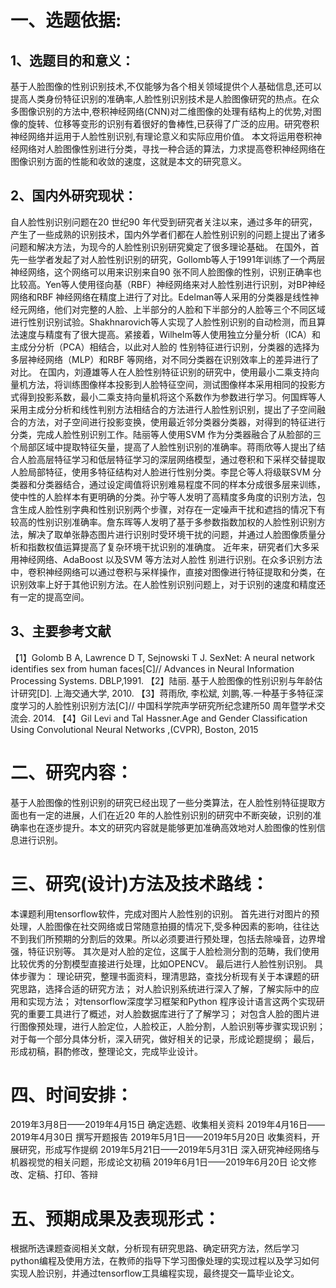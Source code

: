 # 一、选题依据:

## 1、选题目的和意义：

基于人脸图像的性别识别技术,不仅能够为各个相关领域提供个人基础信息,还可以提高人类身份特征识别的准确率,人脸性别识别技术是人脸图像研究的热点。在众多图像识别的方法中,卷积神经网络(CNN)对二维图像的处理有结构上的优势,对图像的旋转、位移等变形的识别有着很好的鲁棒性,已获得了广泛的应用。研究卷积神经网络并运用于人脸性别识别,有理论意义和实际应用价值。
本文将运用卷积神经网络对人脸图像性别进行分类，寻找一种合适的算法，力求提高卷积神经网络在图像识别方面的性能和收敛的速度，这就是本文的研究意义。

## 2、国内外研究现状：

自人脸性别识别问题在20 世纪90 年代受到研究者关注以来，通过多年的研究，产生了一些成熟的识别技术，国内外学者们都在人脸性别识别的问题上提出了诸多问题和解决方法，为现今的人脸性别识别研究奠定了很多理论基础。
在国外，首先一些学者发起了对人脸性别识别的研究，Gollomb等人于1991年训练了一个两层神经网络，这个网络可以用来识别来自90 张不同人脸图像的性别，识别正确率也比较高。Yen等人使用径向基（RBF）神经网络来对人脸性别进行识别，对BP神经网络和RBF 神经网络在精度上进行了对比。Edelman等人采用的分类器是线性神经元网络，他们对完整的人脸、上半部分的人脸和下半部分的人脸等三个不同区域进行性别识别试验。Shakhnarovich等人实现了人脸性别识别的自动检测，而且算法速度与精度有了很大提高。紧接着，Wilhelm等人使用独立分量分析（ICA）和主成分分析（PCA）相结合，以此对人脸的
性别特征进行识别，分类器的选择为多层神经网络（MLP）和RBF 等网络，对不同分类器在识别效率上的差异进行了对比。
在国内，刘遵雄等人在人脸性别特征识别的研究中，使用最小二乘支持向量机方法，将训练图像样本投影到人脸特征空间，测试图像样本采用相同的投影方式得到投影系数，最小二乘支持向量机将这个系数作为参数进行学习。何国辉等人采用主成分分析和线性判别方法相结合的方法进行人脸性别识别，提出了子空间融合的方法，对子空间进行投影变换，使用最近邻分类器分类器，对得到的特征进行分类，完成人脸性别识别工作。陆丽等人使用SVM 作为分类器融合了从脸部的三个局部区域中提取特征矢量，提高了人脸性别识别的准确率。蒋雨欣等人提出了结合人脸高层特征学习和低层特征学习的深层网络模型，通过卷积和下采样交替提取人脸局部特征，使用多特征结构对人脸进行性别分类。李昆仑等人将级联SVM 分类器和分类器结合，通过设定阈值将识别难易程度不同的样本分成很多层来训练，使中性的人脸样本有更明确的分类。孙宁等人发明了高精度多角度的识别方法，包含生成人脸性别字典和性别识别两个步骤，对存在一定噪声干扰和遮挡的情况下有较高的性别识别准确率。詹东晖等人发明了基于多参数指数加权的人脸性别识别方法，解决了取单张静态图片进行识别时受环境干扰的问题，并通过人脸图像质量分析和指数权值运算提高了复杂环境干扰识别的准确度。
近年来，研究者们大多采用神经网络、AdaBoost 以及SVM 等方法对人脸性
别进行识别。在众多识别方法中，卷积神经网络可以通过卷积与采样操作，直接对图像进行特征提取和分类，在识别效率上好于其他识别方法。在人脸性别识别问题上，对于识别的速度和精度还有一定的提高空间。
  
## 3、主要参考文献

【1】Golomb B A, Lawrence D T, Sejnowski T J. SexNet: A neural network identifies sex from human faces[C]// Advances in Neural Information Processing Systems. DBLP,1991.
【2】陆丽. 基于人脸图像的性别识别与年龄估计研究[D]. 上海交通大学, 2010.
【3】蒋雨欣, 李松斌, 刘鹏,等.一种基于多特征深度学习的人脸性别识别方法[C]// 中国科学院声学研究所纪念建所50 周年暨学术交流会. 2014. 
【4】Gil Levi and Tal Hassner.Age and Gender Classification Using Convolutional Neural Networks
,(CVPR), Boston, 2015

# 二、研究内容：

基于人脸图像的性别识别的研究已经出现了一些分类算法，在人脸性别特征提取方面也有一定的进展，人们在近20 年的人脸性别识别的研究中不断突破，识别的准确率也在逐步提升。本文的研究内容就是能够更加准确高效地对人脸图像的性别信息进行识别。

# 三、研究(设计)方法及技术路线：

本课题利用tensorflow软件，完成对图片人脸性别的识别。
首先进行对图片的预处理，人脸图像在社交网络或日常随意拍摄的情况下,受多种因素的影响，往往达不到我们所预期的分割后的效果。所以必须要进行预处理，包括去除噪音，边界增强，特征识别等。
其次是对人脸的定位，这属于人脸检测分割的范畴，我们使用比较优秀的分割模型直接进行处理，比如OPENCV。
最后进行人脸性别识别。
具体步骤为：
理论研究，整理书面资料，理清思路，查找分析现有关于本课题的研究思路，选择合适的研究方法；
对人脸识别系统进行深入了解，了解实际中的应用和实现方法；
对tensorflow深度学习框架和Python 程序设计语言这两个实现研究的重要工具进行了概述，对人脸数据库进行了了解学习；
对包含人脸的图片进行图像预处理，进行人脸定位，人脸校正，人脸分割，人脸识别等步骤实现识别；
对于每一个部分具体分析，深入研究，做好相关的记录，形成论题提纲；
最后，形成初稿，斟酌修改，整理论文，完成毕业设计。

# 四、时间安排：

   2019年3月8日——2019年4月15日   确定选题、收集相关资料
   2019年4月16日——2019年4月30日   撰写开题报告
   2019年5月1日——2019年5月20日 收集资料，开展研究，形成写作提纲
2019年5月21日——2019年5月31日  深入研究神经网络与机器视觉的相关问题，形成论文初稿
    2019年6月1日——2019年6月20日  论文修改、定稿、打印、答辩

# 五、预期成果及表现形式：

根据所选课题查阅相关文献，分析现有研究思路、确定研究方法，然后学习python编程及使用方法，在教师的指导下学习图像处理的实现过程以及学习如何实现人脸识别，并通过tensorflow工具编程实现，最终提交一篇毕业论文。

